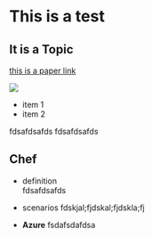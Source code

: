 # This is a test #

## It is a Topic ##
[this is a paper link](http://www.google.com/)

![](http://www.google.com)

- item 1
- item 2

fdsafdsafds
fdsafdsafds

## Chef ##
- definition<BR>
fdsafdsafds

- scenarios
fdskjal;fjdskal;fjdskla;fj

- **Azure**
fsdafsdafdsa
[](http://www.google.com)
